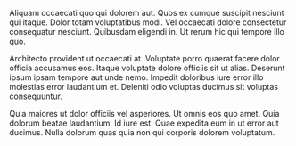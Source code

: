 Aliquam occaecati quo qui dolorem aut. Quos ex cumque suscipit nesciunt qui itaque. Dolor totam voluptatibus modi. Vel occaecati dolore consectetur consequatur nesciunt. Quibusdam eligendi in. Ut rerum hic qui tempore illo quo.
 Architecto provident ut occaecati at. Voluptate porro quaerat facere dolor officia accusamus eos. Itaque voluptate dolore officiis sit ut alias. Deserunt ipsum ipsam tempore aut unde nemo. Impedit doloribus iure error illo molestias error laudantium et. Deleniti odio voluptas ducimus sit voluptas consequuntur.
 Quia maiores ut dolor officiis vel asperiores. Ut omnis eos quo amet. Quia dolorum beatae laudantium. Id iure est. Quae expedita eum in ut error aut ducimus. Nulla dolorum quas quia non qui corporis dolorem voluptatum.